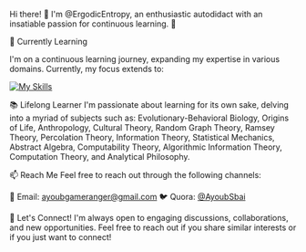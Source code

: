 Hi there! 👋
I'm @ErgodicEntropy, an enthusiastic autodidact with an insatiable passion for continuous learning. 🚀

🌱 Currently Learning

I'm on a continuous learning journey, expanding my expertise in various domains. Currently, my focus extends to:

[![My Skills](https://skillicons.dev/icons?i=py,js,html,css,babel,nodejs,react,docker,bash,linux,md,git,latex)](https://skillicons.dev)

📚 Lifelong Learner
I'm passionate about learning for its own sake, delving into a myriad of subjects such as:
Evolutionary-Behavioral Biology, Origins of Life, Anthropology, Cultural Theory, Random Graph Theory, Ramsey Theory, Percolation Theory, Information Theory, Statistical Mechanics, Abstract Algebra, Computability Theory, Algorithmic Information Theory, Computation Theory, and Analytical Philosophy.



📫 Reach Me
Feel free to reach out through the following channels:

📧 Email: ayoubgameranger@gmail.com
🐦 Quora: [@AyoubSbai](https://www.quora.com/profile/Ayoub-Sbai-5)


🚀 Let's Connect!
I'm always open to engaging discussions, collaborations, and new opportunities. Feel free to reach out if you share similar interests or if you just want to connect!

<!---
ErgodicEntropy/ErgodicEntropy is a ✨ special ✨ repository because its `README.md` (this file) appears on your GitHub profile.
You can click the Preview link to take a look at your changes.
--->
